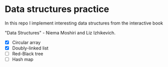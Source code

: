 # Data structures practice
In this repo I implement interesting data structures from the interactive book

"Data Structures" - Niema Moshiri and Liz Izhikevich.

- [x] Circular array
- [x] Doubly-linked list
- [ ] Red-Black tree
- [ ] Hash map